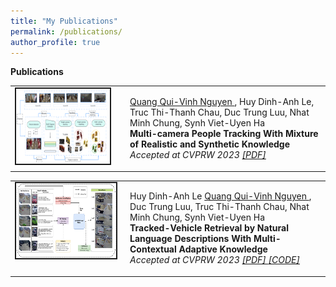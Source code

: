```yaml
---
title: "My Publications"
permalink: /publications/
author_profile: true
---
```


<!-- You can also find my articles on <a href="https://scholar.google.com/citations?user=xC3keU4AAAAJ&hl=en"> my Google Scholar profile </a> <br> -->

<strong>Publications</strong> <br>

<table >
<tbody>
<tr> <td style="width:170px; height=120px; vertical-align: top;"> <img style="float: left; margin-right: 10px " src="../images/person_tracking.png" width="150px" height="120px" border="2px solid #bbb"> </td>
<td style= "height=120px; vertical-align: top;"> <p>
<u> Quang Qui-Vinh Nguyen </u>, Huy Dinh-Anh Le, Truc Thi-Thanh Chau, Duc Trung Luu, Nhat Minh Chung, Synh Viet-Uyen Ha <br> <strong> Multi-camera People Tracking With Mixture of Realistic and Synthetic Knowledge</strong> <br>
<i> Accepted at CVPRW 2023 <a href="https://arxiv.org/pdf/2109.11048.pdf"> [PDF] </a> <a href="https://openaccess.thecvf.com/content/CVPR2023W/AICity/papers/Nguyen_Multi-Camera_People_Tracking_With_Mixture_of_Realistic_and_Synthetic_Knowledge_CVPRW_2023_paper.pdf"></a>  </i>  </p> </td>
</tr>
</tbody>
</table>

<table >
<tbody>
<tr> <td style="width:170px; height=120px; vertical-align: top;"> <img style="float: left; margin-right: 10px " src="../images/nlp_track.png" width="160px" height="120px" border="2px solid #bbb"> </td>
<td style= "height=120px; vertical-align: top;"> <p>
Huy Dinh-Anh Le <u> Quang Qui-Vinh Nguyen </u>,  Duc Trung Luu, Truc Thi-Thanh Chau, Nhat Minh Chung, Synh Viet-Uyen Ha <br> <strong>Tracked-Vehicle Retrieval by Natural Language Descriptions With Multi-Contextual Adaptive Knowledge</strong> <br>
<i> Accepted at CVPRW 2023  <a  href="https://openaccess.thecvf.com/content/CVPR2023W/AICity/papers/Le_Tracked-Vehicle_Retrieval_by_Natural_Language_Descriptions_With_Multi-Contextual_Adaptive_Knowledge_CVPRW_2023_paper.pdf"> [PDF] </a> <a href="https://github.com/ctyeong/CH-Rand"> [CODE] </a> <a href="https://github.com/ctyeong/Riseholme-2021"> </a>  </i>  </p> </td>
</tr>
</tbody>
</table>

